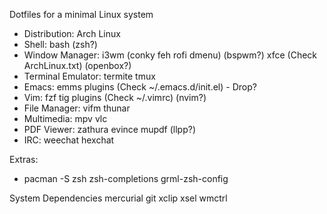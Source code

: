 Dotfiles for a minimal Linux system

- Distribution: Arch Linux
- Shell: bash (zsh?)
- Window Manager: i3wm (conky feh rofi dmenu) (bspwm?) xfce (Check ArchLinux.txt) (openbox?)
- Terminal Emulator: termite tmux
- Emacs: emms plugins (Check ~/.emacs.d/init.el) - Drop?
- Vim: fzf tig plugins (Check ~/.vimrc) (nvim?)
- File Manager: vifm thunar
- Multimedia: mpv vlc
- PDF Viewer: zathura evince mupdf (llpp?)
- IRC: weechat hexchat

Extras:

- pacman -S zsh zsh-completions grml-zsh-config

System Dependencies
mercurial git xclip xsel wmctrl
